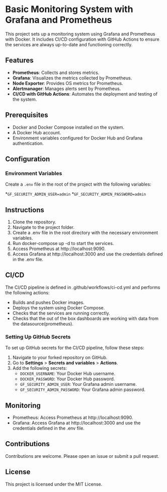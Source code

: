 # Basic Monitoring System with Grafana and Prometheus

This project sets up a monitoring system using Grafana and Prometheus with Docker. It includes CI/CD configuration with GitHub Actions to ensure the services are always up-to-date and functioning correctly.

## Features

- **Prometheus**: Collects and stores metrics.
- **Grafana**: Visualizes the metrics collected by Prometheus.
- **Node Exporter**: Provides OS metrics for Prometheus.
- **Alertmanager**: Manages alerts sent by Prometheus.
- **CI/CD with GitHub Actions**: Automates the deployment and testing of the system.

## Prerequisites

- Docker and Docker Compose installed on the system.
- A Docker Hub account.
- Environment variables configured for Docker Hub and Grafana authentication.

## Configuration

### Environment Variables

Create a `.env` file in the root of the project with the following variables:

*`GF_SECURITY_ADMIN_USER=admin`
*`GF_SECURITY_ADMIN_PASSWORD=admin`

## Instructions

1. Clone the repository.
2. Navigate to the project folder.
3. Create a .env file in the root directory with the necessary environment variables.
4. Run docker-compose up -d to start the services.
5. Access Prometheus at http://localhost:9090.
6. Access Grafana at http://localhost:3000 and use the credentials defined in the .env file.

## CI/CD

The CI/CD pipeline is defined in .github/workflows/ci-cd.yml and performs the following actions:

- Builds and pushes Docker images.
- Deploys the system using Docker Compose.
- Checks that the services are running correctly.
- Checks that the out of the box dashboards are working with data from the datasource(prometheus).


### Setting Up GitHub Secrets

To set up GitHub secrets for the CI/CD pipeline, follow these steps:

1. Navigate to your forked repository on GitHub.
2. Go to **Settings** > **Secrets and variables** > **Actions**.
3. Add the following secrets:
   - `DOCKER_USERNAME`: Your Docker Hub username.
   - `DOCKER_PASSWORD`: Your Docker Hub password.
   - `GF_SECURITY_ADMIN_USER`: Your Grafana admin username.
   - `GF_SECURITY_ADMIN_PASSWORD`: Your Grafana admin password.


## Monitoring

- Prometheus: Access Prometheus at http://localhost:9090.
- Grafana: Access Grafana at http://localhost:3000 and use the credentials defined in the .env file.

## Contributions

Contributions are welcome. Please open an issue or submit a pull request.

## License

This project is licensed under the MIT License.

